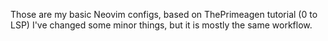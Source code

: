 Those are my basic Neovim configs, based on ThePrimeagen tutorial (0 to LSP)
I've changed some minor things, but it is mostly the same workflow.
